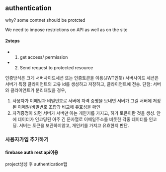 ## authentication

why?
some contnet should be protcted

We need to impose restrictions on API as well as on the site

#### 2steps

- 1. get access/ permission
- 2. Send request to protected resource

인증방식은 크게 서버사이드세션 또는 인증토큰을 이용(JWT인듯)
서버사이드 세션은 서버가 특정 클라이언트의 고유 id를 생성하고 저장하고, 클라이언트에 전송.
단점: 서버와 클라이언트가 분리돼있을 경우,

1. 사용자가 이메일과 비밀번호로 서버에 자격 증명을 보내면
   서버가 그걸 서버에 저장된 이메일/비밀번호 조합과 비교해 유효성을 확인
2. 자격증명이 되면 서버가 서버만 아는 개인키를 가지고, 허가 토큰이란 것을 생성.
   안에 데이터가 인코딩된 아주 긴 문자열로 이메일주소를 비롯한 각종 데이터를 인코딩.
   서버는 토큰을 보관하지않고, 개인키를 가지고 유효한지 판단.

### 사용자가입 추가하기

#### firebase auth rest api이용

project생성 후 authentication탭
